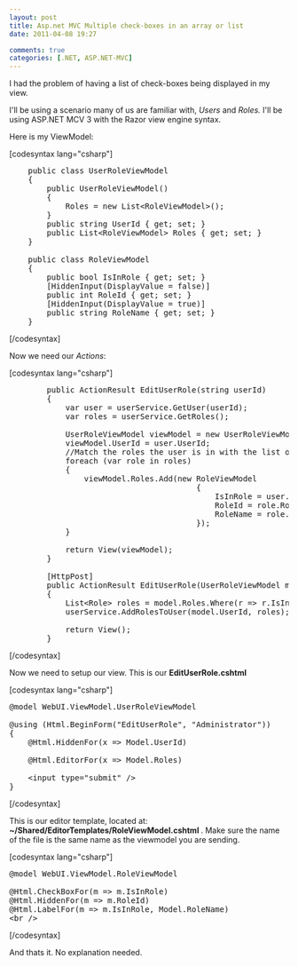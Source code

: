 ```yaml
---
layout: post
title: Asp.net MVC Multiple check-boxes in an array or list
date: 2011-04-08 19:27

comments: true
categories: [.NET, ASP.NET-MVC]
---
```

I had the problem of having a list of check-boxes being displayed in my view.

I'll be using a scenario many of us are familiar with, <em>Users </em>and <em>Roles. </em>I'll be using ASP.NET MCV 3 with the Razor view engine syntax.

Here is my ViewModel:

[codesyntax lang="csharp"]
<pre>    public class UserRoleViewModel
    {
        public UserRoleViewModel()
        {
            Roles = new List&lt;RoleViewModel&gt;();
        }
        public string UserId { get; set; }
        public List&lt;RoleViewModel&gt; Roles { get; set; }
    }

    public class RoleViewModel
    {
        public bool IsInRole { get; set; }
        [HiddenInput(DisplayValue = false)]
        public int RoleId { get; set; }
        [HiddenInput(DisplayValue = true)]
        public string RoleName { get; set; }
    }</pre>
[/codesyntax]

Now we need our <em>Actions</em>:

[codesyntax lang="csharp"]
<pre>        public ActionResult EditUserRole(string userId)
        {
            var user = userService.GetUser(userId);
            var roles = userService.GetRoles();

            UserRoleViewModel viewModel = new UserRoleViewModel();
            viewModel.UserId = user.UserId;
            //Match the roles the user is in with the list of roles
            foreach (var role in roles)
            {
                viewModel.Roles.Add(new RoleViewModel
                                        {
                                            IsInRole = user.Roles.Any(r =&gt; r.RoleId == role.RoleId),
                                            RoleId = role.RoleId,
                                            RoleName = role.RoleName
                                        });
            }

            return View(viewModel);
        }

        [HttpPost]
        public ActionResult EditUserRole(UserRoleViewModel model)
        {
            List&lt;Role&gt; roles = model.Roles.Where(r =&gt; r.IsInRole).Select(r =&gt; new Role {RoleId = r.RoleId, RoleName = r.RoleName}).ToList();
            userService.AddRolesToUser(model.UserId, roles);

            return View();
        }</pre>
[/codesyntax]

Now we need to setup our view. This is our <strong>EditUserRole.cshtml</strong>

[codesyntax lang="csharp"]
<pre>@model WebUI.ViewModel.UserRoleViewModel

@using (Html.BeginForm("EditUserRole", "Administrator"))
{
    @Html.HiddenFor(x =&gt; Model.UserId)

    @Html.EditorFor(x =&gt; Model.Roles)

    &lt;input type="submit" /&gt;
}</pre>
[/codesyntax]

This is our editor template, located at: <strong>~/Shared/EditorTemplates/RoleViewModel.cshtml </strong>. Make sure the name of the file is the same name as the viewmodel you are sending.

[codesyntax lang="csharp"]
<pre>@model WebUI.ViewModel.RoleViewModel

@Html.CheckBoxFor(m =&gt; m.IsInRole)
@Html.HiddenFor(m =&gt; m.RoleId)
@Html.LabelFor(m =&gt; m.IsInRole, Model.RoleName)
&lt;br /&gt;</pre>
[/codesyntax]

And thats it. No explanation needed.
